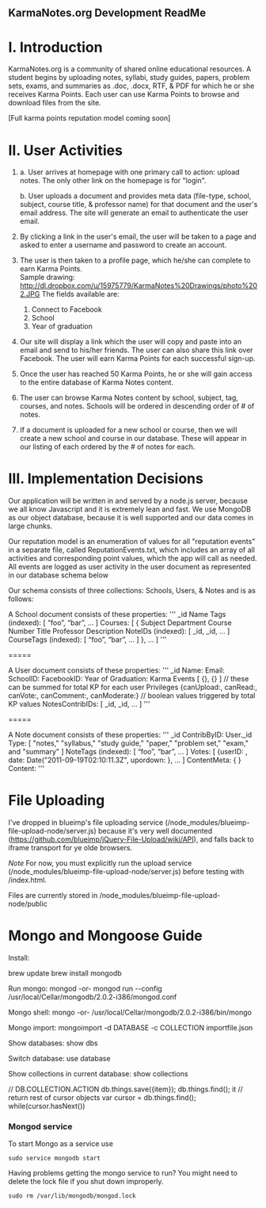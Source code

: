 KarmaNotes.org Development ReadMe
---------------------------------

I. Introduction
===============

KarmaNotes.org is a community of shared online educational resources.  A student begins by uploading notes, syllabi, study guides, papers, problem sets, exams, and summaries as .doc, .docx, RTF, & PDF for which he or she receives Karma Points.  Each user can use Karma Points to browse and download files from the site.  

  [Full karma points reputation model coming soon]

II. User Activities
===================

1.  a. User arrives at homepage with one primary call to action: upload notes.  The only other link on the homepage is for "login".

    b. User uploads a document and provides meta data (file-type, school, subject, course title, & professor name) for that document and the user's email address.  The site will generate an email to authenticate the user email.

2. By clicking a link in the user's email, the user will be taken to a page and asked to enter a username and password to create an account.

3. The user is then taken to a profile page, which he/she can complete to earn Karma Points.  
Sample drawing: http://dl.dropbox.com/u/15975779/KarmaNotes%20Drawings/photo%202.JPG
The fields available are:
	1. Connect to Facebook
	2. School
	3. Year of graduation

4. Our site will display a link which the user will copy and paste into an email and send to his/her friends.  The user can also share this link over Facebook.  The user will earn Karma Points for each successful sign-up.

5. Once the user has reached 50 Karma Points, he or she will gain access to the entire database of Karma Notes content.

6. The user can browse Karma Notes content by school, subject, tag, courses, and notes.  Schools will be ordered in descending order of # of notes.

7. If a document is uploaded for a new school or course, then we will create a new school and course in our database.  These will appear in our listing of each ordered by the # of notes for each.


III. Implementation Decisions
=============================

Our application will be written in and served by a node.js server, because we all know Javascript  and it is extremely lean and fast.  We use MongoDB as our object database, because it is well supported and our data comes in large chunks.

Our reputation model is an enumeration of values for all "reputation events" in a separate file, called ReputationEvents.txt, which includes an array of all activities and corresponding point values, which the app will call as needed.  All events are logged as user activity in the user document as represented in our database schema below

Our schema consists of three collections: Schools, Users, & Notes and is as follows:

 A School document consists of these properties:
'''
    _id
    Name
    Tags (indexed): [ “foo”, “bar”, … ]
    Courses: [ {
      Subject
      Department
      Course Number
      Title
      Professor
      Description
      NoteIDs (indexed): [ _id, _id, … ]
      CourseTags (indexed): [ “foo”, “bar”, … ]
    }, … ]
'''

=====

  A User document consists of these properties:
 '''
    _id
    Name:
    Email:
    SchoolID: 
    FacebookID:
    Year of Graduation:
    Karma Events [ {}, {} ]  	//   these can be summed for total KP for each user
    Privileges {canUpload:, canRead:, canVote:, canComment:, canModerate:}   //  boolean values triggered by total KP values
    NotesContribIDs:  [ _id, _id, … ]
'''

=====

  A Note document consists of these properties:
 '''
    _id
    ContribByID: User._id
    Type: [ "notes," "syllabus," "study guide," "paper," "problem set," "exam," and "summary" ]
    NoteTags (indexed): [ “foo”, “bar”, … ]
    Votes: [ {userID: , date: Date("2011-09-19T02:10:11.3Z", upordown: }, … ]
    ContentMeta: { <from Word metadata> }
    Content: 
'''



File Uploading
==============

I've dropped in blueimp's file uploading service (/node_modules/blueimp-file-upload-node/server.js) because it's very well documented (https://github.com/blueimp/jQuery-File-Upload/wiki/API), and falls back to iframe transport for ye olde browsers. 

*Note* For now, you must explicitly run the upload service (/node_modules/blueimp-file-upload-node/server.js) before testing with /index.html.

Files are currently stored in /node_modules/blueimp-file-upload-node/public

Mongo and Mongoose Guide
========================
Install:

brew update
brew install mongodb

Run mongo:
mongod
-or-
mongod run --config /usr/local/Cellar/mongodb/2.0.2-i386/mongod.conf

Mongo shell:
mongo
-or-
/usr/local/Cellar/mongodb/2.0.2-i386/bin/mongo

Mongo import:
mongoimport -d DATABASE -c COLLECTION importfile.json
  
Show databases:
show dbs

Switch database:
use database

Show collections in current database:
show collections

// DB.COLLECTION.ACTION
db.things.save({item});
db.things.find();
it    // return rest of cursor objects
var cursor = db.things.find();
while(cursor.hasNext())
  
### Mongod service
To start Mongo as a service use

    sudo service mongodb start

Having problems getting the mongo service to run? You might need to delete the lock file if you shut down improperly.

    sudo rm /var/lib/mongodb/mongod.lock
